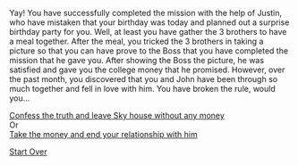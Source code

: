 Yay! You have successfully completed the mission with the help of Justin, who have mistaken that your birthday was today and planned out a surprise birthday party for you. Well, at least you have gather the 3 brothers to have a meal together. After the meal, you tricked the 3 brothers in taking a picture so that you can have prove to the Boss that you have completed the mission that he gave you. After showing the Boss the picture, he was satisfied and gave you the college money that he promised. However, over the past month, you discovered that you and John have been through so much together and fell in love with him. You have broken the rule, would you...

[Confess the truth and leave Sky house without any money](love.md)  
Or  
[Take the money and end your relationship with him](money.md)

[Start Over](../kicked-out.md)